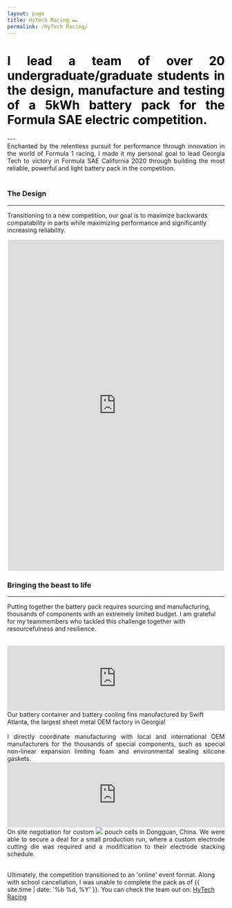 ```yaml
---
layout: page
title: HyTech Racing 🏎
permalink: /HyTech Racing/
---
```

<h1 style="color: #5e9ca0; text-align: justify;"><span style="color: #000000;">
  I lead a team of over 20 undergraduate/graduate students in the design, manufacture and testing of a 5kWh battery pack for the Formula SAE electric competition.</span></h1>
---
<div align="justify">Enchanted by the relentless pursuit for performance through innovation in the world of
  Formula 1 racing, I made it my personal goal to lead Georgia Tech to victory in
  Formula SAE California 2020 through building the most reliable, powerful and light battery pack in the competition.</div>
  <br />


### The Design
---
Transitioning to a new competition, our goal is to maximize backwards compatability in parts while maximizing performance and significantly increasing reliability.


<center>
  <iframe src="https://www.facebook.com/plugins/post.php?href=https%3A%2F%2Fwww.facebook.com%2FHyTechRacing%2Fposts%2F2506645326071881&width=500"
width="500" height="764" style="border:none;overflow:hidden" scrolling="no" frameborder="0" allowTransparency="true" allow="encrypted-media"></iframe>
</center>



### Bringing the beast to life
---
Putting together the battery pack requires sourcing and manufacturing, thousands of components with an extremely limited budget.
 I am grateful for my teammembers who tackled this challenge together with resourcefulness and resilience.

<br />

<iframe src="https://masteranson.github.io/jekyll-slideshow/slides/my-pics2.html" width="100%" style="border: none;" onload="resizeIframe(this)"></iframe>
<figcaption>Our battery container and battery cooling fins manufactured by Swift Atlanta, the largest sheet metal OEM factory in Georgia!</figcaption>
<br />
<div align="justify">I directly coordinate manufacturing with
local and international OEM manufacturers for the thousands of special components,
such as special non-linear expansion limiting foam and environmental sealing silicone gaskets.</div>


<iframe src="https://masteranson.github.io/jekyll-slideshow/slides/my-pics1.html" width="100%" style="border: none;" onload="resizeIframe(this)"></iframe>

<div align="justify">On site negotiation for custom <img width="auto" height="auto" src="https://render.githubusercontent.com/render/math?math=LiCoO_%7B2%7D">
pouch cells in Dongguan, China. We were able to secure a deal for a small production run,
where a custom electrode cutting die was required and a modification to their electrode stacking schedule.</div>

<br />

Ultimately, the competition transitioned to an 'online' event format. Along with school cancellation, I was unable to complete the pack as of {{ site.time | date: '%b %d, %Y' }}.
You can check the team out on: [HyTech Racing](http://hytechracing.gatech.edu)
